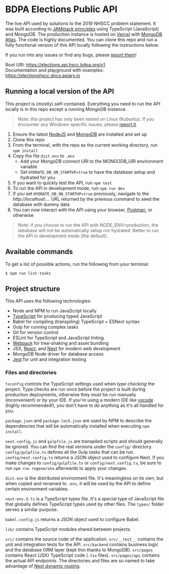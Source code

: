 # BDPA Elections Public API

The live API used by solutions to the 2019 NHSCC problem statement. It was built
according to [JAMstack principles](https://jamstack.org/) using TypeScript
(JavaScript) and MongoDB. The production instance is hosted on
[Vercel](https://vercel.com) with [MongoDB
Atlas](https://www.mongodb.com/cloud/atlas). The code is highly documented. You
can clone this repo and run a fully functional version of this API locally
following the instructions below.

If you run into any issues or find any bugs, please [report
them](https://github.com/nhscc/elections.api.hscc.bdpa.org/issues/new)!

Root URI: https://elections.api.hscc.bdpa.org/v1  
Documentation and playground with examples: https://electionshscc.docs.apiary.io

## Running a local version of the API

This project is (mostly) self-contained. Everything you need to run the API
locally is in this repo except a running MongoDB instance.

> Note: this project has only been tested on Linux (Kubuntu). If you encounter
> any Windows-specific issues, please [report
> it](https://github.com/nhscc/elections.api.hscc.bdpa.org/issues/new).

1. Ensure the latest [NodeJS](https://nodejs.org/en/) and
   [MongoDB](https://docs.mongodb.com/manual/installation/) are installed and
   set up
2. Clone this repo
3. From the terminal, with the repo as the current working directory, run `npm
   install`
4. Copy the file `dist.env` to `.env`
   * Add your MongoDB connect URI to the MONGODB_URI environment variable
   * Set `HYDRATE_DB_ON_STARTUP=true` to have the database setup and hydrated
     for you
4. If you want to quickly test the API, run `npm test`
5. To run the API in development mode, run `npm run dev`
6. If you set `HYDRATE_DB_ON_STARTUP=true` previously, navigate to the
   *http://localhost:...* URL returned by the previous command to seed the
   database with dummy data
7. You can now interact with the API using your browser,
   [Postman](https://www.postman.com/), or otherwise

> Note: if you choose to run the API with NODE_ENV=production, the database will
> not be automatically setup nor hydrated. Better to run the API in development
> mode (the default).

## Available commands

To get a list of possible actions, run the following from your terminal:

```
$ npm run list-tasks
```

## Project structure

This API uses the following technologies:

- Node and NPM to run JavaScript locally
- [TypeScript](https://www.typescriptlang.org/) for producing typed JavaScript
- Babel for compiling (transpiling) TypeScript + ESNext syntax
- Gulp for running complex tasks
- Git for version control
- ESLint for TypeScript and JavaScript linting
- [Webpack](https://webpack.js.org/) for tree-shaking and asset bundling
- JSX, [React](https://reactjs.org/), and [Next](https://nextjs.org/) for modern
  web development
- MongoDB Node driver for database access
- [Jest](https://jestjs.io/) for unit and integration testing

### Files and directories

`tsconfig` controls the TypeScript settings used when *type checking* the
project. Type checks are run once before the project is built during production
deployments, otherwise they must be run manually (inconvenient) or by your IDE.
If you're using a modern IDE like [vscode](https://code.visualstudio.com/)
(highly recommended!), you don't have to do anything as it's all handled for
you.

`package.json` and `package-lock.json` are used by NPM to describe the
dependencies that will be automatically installed when executing `npm install`.

`next.config.js` and `gulpfile.js` are transpiled scripts and should generally
be ignored. You can find the real versions under the `config/` directory.
`config/gulpfile.ts` defines all the Gulp tasks that can be run.
`config/next.config.ts` returns a JSON object used to configure Next. If you
make changes to `config/gulpfile.ts` or `config/next.config.ts`, be sure to run
`npm run regenerate` afterwards to apply your changes.

`dist.env` is the distributed environment file. It's meaningless on its own, but
when copied and renamed to `.env`, it will be used by the API to define certain
environment variables.

`next-env.d.ts` is a TypeScript types file. It's a special type of JavaScript
file that globally defines TypeScript types used by other files. The `types/`
folder serves a similar purpose.

`babel.config.js` returns a JSON object used to configure Babel.

`lib/` contains TypeScript modules shared between projects.

`src/` contains the source code of the application. `src/__test__` contains the
unit and integration tests for the API. `src/backend` contains business logic
and the database ORM layer (kept thin thanks to MongoDB). `src/pages` contains
React (JSX) TypeScript code (`.tsx` files). `src/pages/api` contains the actual
API endpoints. The directories and files are so named to take advantage of [Next
dynamic routing](https://nextjs.org/docs/routing/dynamic-routes).
